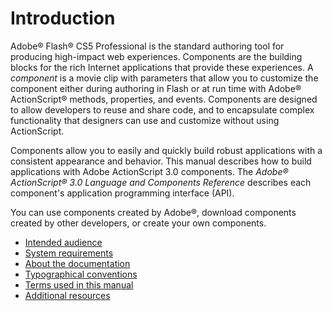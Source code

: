# Introduction

Adobe® Flash® CS5 Professional is the standard authoring tool for producing
high-impact web experiences. Components are the building blocks for the rich
Internet applications that provide these experiences. A _component_ is a movie
clip with parameters that allow you to customize the component either during
authoring in Flash or at run time with Adobe® ActionScript® methods, properties,
and events. Components are designed to allow developers to reuse and share code,
and to encapsulate complex functionality that designers can use and customize
without using ActionScript.

Components allow you to easily and quickly build robust applications with a
consistent appearance and behavior. This manual describes how to build
applications with Adobe ActionScript 3.0 components. The _Adobe® ActionScript®
3.0 Language and Components Reference_ describes each component's application
programming interface (API).

You can use components created by Adobe®, download components created by other
developers, or create your own components.

- [Intended audience](./intended-audience.md)
- [System requirements](./system-requirements.md)
- [About the documentation](./about-the-documentation.md)
- [Typographical conventions](./typographical-conventions.md)
- [Terms used in this manual](./terms-used-in-this-manual.md)
- [Additional resources](./additional-resources.md)
